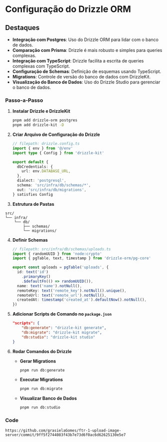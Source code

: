 # Configuração do Drizzle ORM

## Destaques

- **Integração com Postgres**: Uso do Drizzle ORM para lidar com o banco de dados.
- **Comparação com Prisma**: Drizzle é mais robusto e simples para queries complexas.
- **Integração com TypeScript**: Drizzle facilita a escrita de queries complexas com TypeScript.
- **Configuração de Schemas**: Definição de esquemas usando TypeScript.
- **Migrations**: Controle de versão do banco de dados com DrizzleKit.
- **Visualização do Banco de Dados**: Uso do Drizzle Studio para gerenciar o banco de dados.

### Passo-a-Passo

1. **Instalar Drizzle e DrizzleKit**

   ```bash
   pnpm add drizzle-orm postgres
   pnpm add drizzle-kit -D
   ```

2. **Criar Arquivo de Configuração do Drizzle**

   ```typescript
   // filepath: drizzle.config.ts
   import { env } from '@/env'
   import type { Config } from 'drizzle-kit'

   export default {
     dbCredentials: {
       url: env.DATABASE_URL,
     },
     dialect: 'postgresql',
     schema: 'src/infra/db/schemas/*',
     out: 'src/infra/db/migrations',
   } satisfies Config
   ```

3. **Estrutura de Pastas**

```plaintext
src/
└── infra/
    └── db/
        ├── schemas/
        └── migrations/
```

4. **Definir Schemas**

   ```typescript
   // filepath: src/infra/db/schemas/uploads.ts
   import { randomUUID } from 'node:crypto'
   import { pgTable, text, timestamp } from 'drizzle-orm/pg-core'

   export const uploads = pgTable('uploads', {
     id: text('id')
       .primaryKey()
       .$defaultFn(() => randomUUID()),
     name: text('name').notNull(),
     remoteKey: text('remote_key').notNull().unique(),
     remoteUrl: text('remote_url').notNull(),
     createdAt: timestamp('created_at').defaultNow().notNull(),
   })
   ```

5. **Adicionar Scripts de Comando no `package.json`**

   ```json
   "scripts": {
       "db:generate": "drizzle-kit generate",
       "db:migrate": "drizzle-kit migrate",
       "db:studio": "drizzle-kit studio"
   }
   ```

6. **Rodar Comandos do Drizzle**
   - **Gerar Migrations**
     ```bash
     pnpm run db:generate
     ```
   - **Executar Migrations**
     ```bash
     pnpm run db:migrate
     ```
   - **Visualizar Banco de Dados**
     ```bash
     pnpm run db:studio
     ```

### Code

```
https://github.com/grasielaGomes/ftr-1-upload-image-server/commit/9ff5f2744083f43b7e73d6f0ac6d62625130e5e7
```
